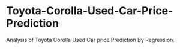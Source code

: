 # Toyota-Corolla-Used-Car-Price-Prediction
Analysis of Toyota Corolla Used Car price Prediction  By Regression.

